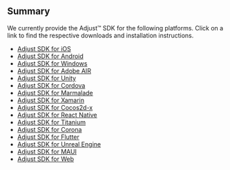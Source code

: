 ## Summary

We currently provide the Adjust™ SDK for the following platforms. Click on a link to find the respective downloads and installation instructions.

* [Adjust SDK for iOS][ios]
* [Adjust SDK for Android][android]
* [Adjust SDK for Windows][windows]
* [Adjust SDK for Adobe AIR][air]
* [Adjust SDK for Unity][unity]
* [Adjust SDK for Cordova][cordova]
* [Adjust SDK for Marmalade][marmalade]
* [Adjust SDK for Xamarin][xamarin]
* [Adjust SDK for Cocos2d-x][cocos2dx]
* [Adjust SDK for React Native][react]
* [Adjust SDK for Titanium][titanium]
* [Adjust SDK for Corona][corona]
* [Adjust SDK for Flutter][flutter]
* [Adjust SDK for Unreal Engine][unreal]
* [Adjust SDK for MAUI][maui]
* [Adjust SDK for Web][web]

[ios]: https://github.com/adjust/ios_sdk
[android]: https://github.com/adjust/android_sdk
[windows]: https://github.com/adjust/windows_sdk
[unity]: https://github.com/adjust/unity_sdk
[air]: https://github.com/adjust/adobe_air_sdk
[cordova]: https://github.com/adjust/cordova_sdk
[marmalade]: https://github.com/adjust/marmalade_sdk
[xamarin]: https://github.com/adjust/xamarin_sdk
[cocos2dx]: https://github.com/adjust/cocos2dx_sdk
[react]: https://github.com/adjust/react_native_sdk
[titanium]: https://github.com/adjust/titanium_sdk
[corona]: https://github.com/adjust/corona_sdk
[flutter]: https://github.com/adjust/flutter_sdk
[unreal]: https://github.com/adjust/unreal_sdk
[maui]: https://github.com/adjust/maui_sdk
[web]: https://github.com/adjust/web_sdk
